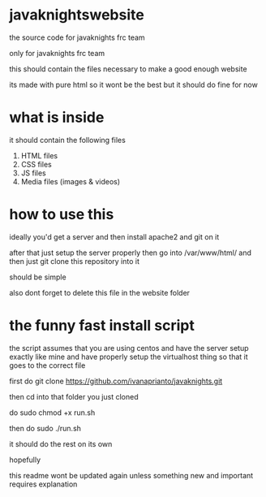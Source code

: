 # javaknightswebsite
the source code for javaknights frc team

only for javaknights frc team

this should contain the files necessary to make a good enough website

its made with pure html so it wont be the best but it should do fine for now


# what is inside
it should contain the following files
1. HTML files
2. CSS files
3. JS files
4. Media files (images & videos)

# how to use this 
ideally you'd get a server and then install apache2 and git on it

after that just setup the server properly then go into /var/www/html/ and then just git clone this repository into it

should be simple

also dont forget to delete this file in the website folder

# the funny fast install script
the script assumes that you are using centos and have the server setup exactly like mine and have properly setup the virtualhost thing so that it goes to the correct file

first do git clone https://github.com/ivanaprianto/javaknights.git

then cd into that folder you just cloned

do sudo chmod +x run.sh

then do sudo ./run.sh

it should do the rest on its own

hopefully

this readme wont be updated again unless something new and important requires explanation
